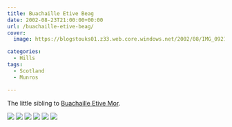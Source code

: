 ```yaml
---
title: Buachaille Etive Beag
date: 2002-08-23T21:00:00+00:00
url: /buachaille-etive-beag/
cover: 
  image: https://blogstouks01.z33.web.core.windows.net/2002/08/IMG_0921-1.jpg

categories:
  - Hills
tags:
  - Scotland
  - Munros

---
```

The little sibling to [Buachaille Etive Mor][1].

![](https://blogstouks01.z33.web.core.windows.net/2023/08/IMG_0923.jpg)
![](https://blogstouks01.z33.web.core.windows.net/2023/08/IMG_0915.jpg)
![](https://blogstouks01.z33.web.core.windows.net/2023/08/IMG_0916.jpg)
![](https://blogstouks01.z33.web.core.windows.net/2023/08/IMG_0919.jpg)
![](https://blogstouks01.z33.web.core.windows.net/2023/08/IMG_0921.jpg)
![](https://blogstouks01.z33.web.core.windows.net/2023/08/IMG_0922.jpg)


 [1]: https://blog.iannelson.uk/buachaille-etive-mor/